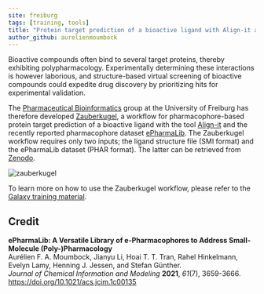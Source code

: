 ```yaml
---
site: freiburg
tags: [training, tools]
title: "Protein target prediction of a bioactive ligand with Align-it and ePharmaLib"
author_github: aurelienmoumbock
---
```



Bioactive compounds often bind to several target proteins, thereby exhibiting polypharmacology. Experimentally determining these interactions is however laborious, and structure-based virtual screening of bioactive compounds could expedite drug discovery by prioritizing hits for experimental validation. 

The [Pharmaceutical Bioinformatics](http://www.pharmbioinf.uni-freiburg.de/) group at the University of Freiburg has therefore developed [Zauberkugel](https://usegalaxy.eu/u/aurelien_moumbock/w/zauberkugel), a workflow for pharmacophore-based protein target prediction of a bioactive ligand with the tool [Align-it](https://doi.org/10.1016/j.jmgm.2008.04.003) and the recently reported pharmacophore dataset [ePharmaLib](https://doi.org/10.1021/acs.jcim.1c00135). The Zauberkugel workflow requires only two inputs; the ligand structure file (SMI format) and the ePharmaLib dataset (PHAR format). The latter can be retrieved from [Zenodo](https://zenodo.org/record/6055897).

![zauberkugel](/assets/media/2022-02-10-zauberkugel.png)

To learn more on how to use the Zauberkugel workflow, please refer to the [Galaxy training material](https://training.galaxyproject.org/training-material/topics/computational-chemistry/tutorials/zauberkugel/tutorial.html).


## Credit

**ePharmaLib: A Versatile Library of e-Pharmacophores to Address Small-Molecule (Poly-)Pharmacology**\
Aurélien F. A. Moumbock, Jianyu Li, Hoai T. T. Tran, Rahel Hinkelmann, Evelyn Lamy, Henning J. Jessen, and Stefan Günther.\
*Journal of Chemical Information and Modeling* **2021**, *61*(7), 3659-3666.\
https://doi.org/10.1021/acs.jcim.1c00135
